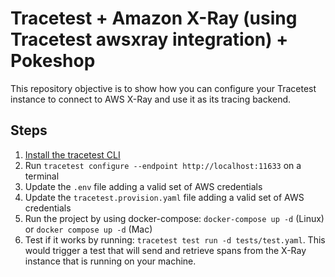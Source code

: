 # Tracetest + Amazon X-Ray (using Tracetest awsxray integration) + Pokeshop

This repository objective is to show how you can configure your Tracetest instance to connect to AWS X-Ray and use it as its tracing backend.

## Steps

1. [Install the tracetest CLI](https://docs.tracetest.io/installing/)
2. Run `tracetest configure --endpoint http://localhost:11633` on a terminal
3. Update the `.env` file adding a valid set of AWS credentials
4. Update the `tracetest.provision.yaml` file adding a valid set of AWS credentials
5. Run the project by using docker-compose: `docker-compose up -d` (Linux) or `docker compose up -d` (Mac)
6. Test if it works by running: `tracetest test run -d tests/test.yaml`. This would trigger a test that will send and retrieve spans from the X-Ray instance that is running on your machine.
